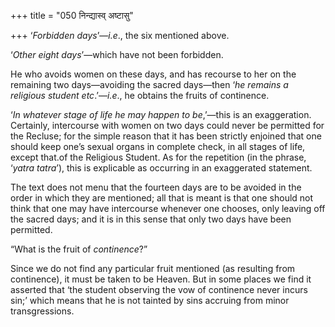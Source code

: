 +++
title = "050 निन्द्यास्व् अष्टासु"

+++
‘*Forbidden days*’—*i.e*., the six mentioned above.

‘*Other eight days*’—which have not been forbidden.

He who avoids women on these days, and has recourse to her on the
remaining two days—avoiding the sacred days—then ‘*he remains a
religious student etc*.’—*i.e*., he obtains the fruits of continence.

‘*In whatever stage of life he may happen to be*,’—this is an
exaggeration. Certainly, intercourse with women on two days could never
be permitted for the Recluse; for the simple reason that it has been
strictly enjoined that one should keep one’s sexual organs in complete
check, in all stages of life, except that.of the Religious Student. As
for the repetition (in the phrase, ‘*yatra tatra*’), this is explicable
as occurring in an exaggerated statement.

The text does not menu that the fourteen days are to be avoided in the
order in which they are mentioned; all that is meant is that one should
not think that one may have intercourse whenever one chooses, only
leaving off the sacred days; and it is in this sense that only two days
have been permitted.

“What is the fruit of *continence*?”

Since we do not find any particular fruit mentioned (as resulting from
continence), it must be taken to be Heaven. But in some places we find
it asserted that ‘the student observing the vow of continence never
incurs sin;’ which means that he is not tainted by sins accruing from
minor transgressions.


